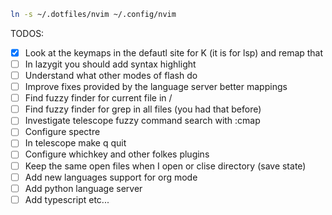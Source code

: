 ```bash
ln -s ~/.dotfiles/nvim ~/.config/nvim
```

TODOS:
- [X] Look at the keymaps in the defautl site for K (it is for lsp) and remap that
- [ ] In lazygit you should add syntax highlight
- [ ] Understand what other modes of flash do
- [ ] Improve fixes provided by the language server better mappings
- [ ] Find fuzzy finder for current file in /
- [ ] Find fuzzy finder for grep in all files (you had that before)
- [ ] Investigate telescope fuzzy command search with :cmap
- [ ] Configure spectre
- [ ] In telescope make q quit
- [ ] Configure whichkey and other folkes plugins
- [ ] Keep the same open files when I open or clise directory (save state)
- [ ] Add new languages support for org mode
- [ ] Add python language server
- [ ] Add typescript etc...
